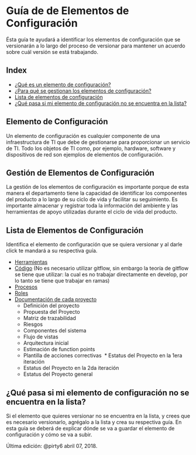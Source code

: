 # Guía de de Elementos de Configuración
Ésta guía te ayudará a identificar los elementos de configuración que se versionarán a lo largo del proceso  de versionar para mantener un acuerdo sobre cuál versión se está trabajando. 

## Index
* [¿Qué es un elemento de configuración?](#Elemento)
* [¿Para qué se gestionan los elementos de configuración?](#Gestion)
* [Lista de elementos de configuración](#Lista)
* [¿Qué pasa si mi elemento de configuración no se encuentra en la lista?](#No)

<a id="Elemento"></a>
## Elemento de Configuración
Un elemento de configuración es cualquier componente de una infraestructura de TI que debe de gestionarse para proporcionar un servicio de TI. Todo los objetos de TI como, por ejemplo, hardware, software y dispositivos de red son ejemplos de elementos de configuración.

<a id="Gestion"></a>
## Gestión de Elementos de Configuración
La gestión de los elementos de configuración es importante porque de esta manera el departamento tiene la capacidad de identificar los componentes del producto a lo largo de su ciclo de vida y facilitar su seguimiento. Es importante almacenar y registrar toda la información del ambiente y las herramientas de apoyo utilizadas durante el ciclo de vida del producto.


<a id="Lista"></a>
## Lista de Elementos de Configuración
Identifica el elemento de configuración que se quiera versionar y al darle click te mandará a su respectiva guía.

* [Herramientas](https://github.com/CaveLabs-1/Wiki/blob/master/Configuracion/Guias/Guia%20Herramientas.md)
* [Código](https://support.gitkraken.com/git-workflows-and-extensions/git-flow) (No es necesario utilizar gitflow, sin embargo la teoría de gitflow se tiene que utilizar: la cual es no trabajar directamente en develop, por lo tanto se tiene que trabajar en ramas)
* [Procesos](https://github.com/CaveLabs-1/Wiki/blob/master/Configuracion/Guias/Guia%20Procesos.md)
* [Roles](https://github.com/CaveLabs-1/Wiki/blob/master/Configuracion/Guias/Guia%20Roles.md)
* [Documentación de cada proyecto](https://github.com/CaveLabs-1/Wiki/blob/master/Configuracion/Guias/Guia%20Proyecto.md)
  * Definición del proyecto
  * Propuesta del Proyecto
  * Matriz de trazabilidad
  * Riesgos
  * Componentes del sistema
  * Flujo de vistas
  * Arquitectura inicial
  * Estimación de function points
  * Plantilla de acciones correctivas
  * Estatus del Proyecto en la 1era iteración
  * Estatus del Proyecto en la 2da iteración
  * Estatus del Proyecto general
 
 <a id="No"></a>
 ## ¿Qué pasa si mi elemento de configuración no se encuentra en la lista?
 Si el elemento que quieres versionar no se encuentra en la lista, y crees que es necesario versionarlo, agrégalo a la lista y crea su respectiva guía. En esta guía se deberá de explicar dónde se va a guardar el elemento de configuración y cómo se va a subir.
  


Última edición: @pirty6 abril 07, 2018.
